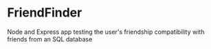 # FriendFinder
Node and Express app testing the user's friendship compatibility with friends from an SQL database
